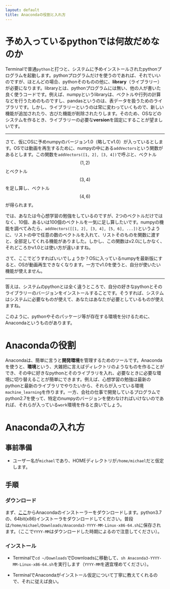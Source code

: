 ```yaml
---
layout: default
title: Anacondaの役割と入れ方
---
```


# 予め入っているpythonでは何故だめなのか

Terminalで普通`python`と打つと、システムに予めインストールされたpythonプログラムを起動します。pythonプログラムだけを使うのであれば、それでいいのですが、ほとんどの場合、pythonそのものの他に、**library**（ライブラリー）が必要になります。libraryとは、pythonプログラムには無い、他の人が書いた良く使うコードです。例えば、numpyというlibraryは、ベクトルや行列の計算などを行うためのものですし、pandasというのは、表データを扱うためのライブラリです。しかし、ライブラリーというのは常に変わっていくもので、新しい機能が追加されたり、古びた機能が削除されたりします。そのため、OSなどのシステムを作るとき、ライブラリーの必要な**version**を固定にすることが望ましいです。

---

さて、仮にOSに予めnumpyのバージョン1.0（略してv1.0）が入っているとします。OSでは動画を再生するために、numpyの中にある`addVectors`という関数があるとします。この関数を`addVectors([1, 2], [3, 4])`で呼ぶと、ベクトル$$(1, 2)$$とベクトル$$(3, 4)$$を足し算し、ベクトル$$(4, 6)$$が得られます。

では、あなたは今心想学習の勉強をしているのですが、2つのベクトルだけではなく、10個、あるいは100個のベクトルを一気に足し算したいです。numpyの機能を調べてみたら、`addVectors([[1, 2], [3, 4], [5, 6], ...])`というように、リストの中で任意の数のベクトルを入れて、リストそのものを関数に渡すと、全部足してくれる機能がありました。しかし、この関数はv2.0にしかなく、それどころかv1.0とは使い方が違いますね。

さて、ここでどうすればいいでしょうか？OSに入っているnumpyを最新版にすると、OSが動画再生できなくなります。一方でv1.0を使うと、自分が使いたい機能が使えません。

---

答えは、システムのpythonとは全く違うところで、自分の好きなpythonとそのライブラリーのバージョンをインストールすることです。そうすれば、システムはシステムに必要なものが使えて、あなたはあなたが必要としているものが使えますね。

このように、pythonやそのパッケージ等が存在する環境を分けるために、Anacondaというものがあります。

# Anacondaの役割

Anacondaは、簡単に言うと**開発環境**を管理するためのツールです。Anacondaを使うと、**環境**という、大雑把に言えばディレクトリのようなものを作ることができ、その中に好きなpythonとそのライブラリを入れ、必要なときに必要な環境に切り替えることが簡単にできます。例えば、心想学習の勉強は最新のpythonと最新のライブラリでやりたいから、それらが入っている環境`machine_learning`を作ります。一方、会社の仕事で開発しているプログラムでpython2.7を使って、特定のnumpyのバージョンを使わなければいけないのであれば、それらが入っている`work`環境を作ると良いでしょう。

# Anacondaの入れ方

## 事前準備

- ユーザー名が`michael`であり、HOMEディレクトリが`/home/michael`だと仮定します。

## 手順


### ダウンロード

まず、[ここ](https://www.anaconda.com/distribution/)からAnacondaのインストーラーをダウンロードします。python3.7の、64bit(x86)インストーラをダウンロードしてください。普段は`/home/michael/Downloads/Anaconda3-YYYY-MM-Linux-x86-64.sh`に保存されます。（ここで`YYYY-MM`はダウンロードした時期によるので注意してください）。

### インストール

- Terminalで`cd ~/Downloads`でDownloadsに移動して、`sh Anaconda3-YYYY-MM-Linux-x86-64.sh`を実行します（`YYYY-MM`を適宜埋めてください）。

- TerminalでAnacondaがインストール仮定について丁寧に教えてくれるので、それに従えば良い。
